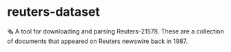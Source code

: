 # reuters-dataset
🗞️ A tool for downloading and parsing Reuters-21578. These are a collection of documents that appeared on Reuters newswire back in 1987.
